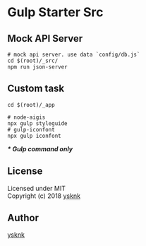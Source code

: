 Gulp Starter Src
====

## Mock API Server

```Shell
# mock api server. use data `config/db.js`
cd $(root)/_src/
npm run json-server
```

## Custom task

```Shell
cd $(root)/_app

# node-aigis
npx gulp styleguide
# gulp-iconfont
npx gulp iconfont
```
___* Gulp command only___

## License

Licensed under MIT  
Copyright (c) 2018 [ysknk](https://github.com/ysknk)  

## Author

[ysknk](https://github.com/ysknk)

